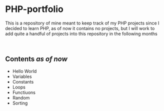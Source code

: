 # PHP-portfolio
This is a repository of mine meant to keep track of my PHP projects since I decided to learn PHP, as of now it contains no projects, but I will work to add quite a handful of projects into this repository in the following months

<br>

## Contents *as of now*

- Hello World
- Variables
- Constants
- Loops
- Functiuons
- Random
- Sorting